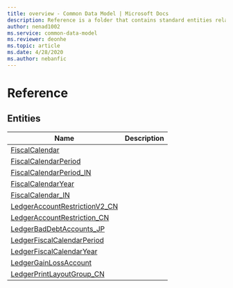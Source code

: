 ```yaml
---
title: overview - Common Data Model | Microsoft Docs
description: Reference is a folder that contains standard entities related to the Common Data Model.
author: nenad1002
ms.service: common-data-model
ms.reviewer: deonhe
ms.topic: article
ms.date: 4/28/2020
ms.author: nebanfic
---
```


# Reference


## Entities

|Name|Description|
|---|---|
|[FiscalCalendar](FiscalCalendar.md)||
|[FiscalCalendarPeriod](FiscalCalendarPeriod.md)||
|[FiscalCalendarPeriod_IN](FiscalCalendarPeriod_IN.md)||
|[FiscalCalendarYear](FiscalCalendarYear.md)||
|[FiscalCalendar_IN](FiscalCalendar_IN.md)||
|[LedgerAccountRestrictionV2_CN](LedgerAccountRestrictionV2_CN.md)||
|[LedgerAccountRestriction_CN](LedgerAccountRestriction_CN.md)||
|[LedgerBadDebtAccounts_JP](LedgerBadDebtAccounts_JP.md)||
|[LedgerFiscalCalendarPeriod](LedgerFiscalCalendarPeriod.md)||
|[LedgerFiscalCalendarYear](LedgerFiscalCalendarYear.md)||
|[LedgerGainLossAccount](LedgerGainLossAccount.md)||
|[LedgerPrintLayoutGroup_CN](LedgerPrintLayoutGroup_CN.md)||
